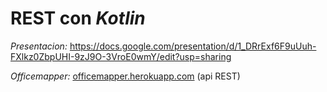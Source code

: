 # REST con <i>Kotlin</i>

<i>Presentacion:</i> https://docs.google.com/presentation/d/1_DRrExf6F9uUuh-FXlkz0ZbpUHI-9zJ9O-3VroE0wmY/edit?usp=sharing

<i>Officemapper:</i> <a href="officemapper.herokuapp.com">officemapper.herokuapp.com</a> (api REST)